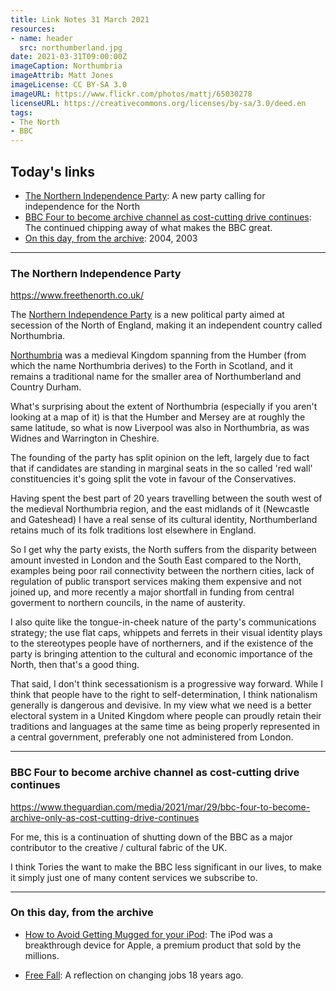 ```yaml
---
title: Link Notes 31 March 2021
resources:
- name: header
  src: northumberland.jpg
date: 2021-03-31T09:00:00Z
imageCaption: Northumbria
imageAttrib: Matt Jones
imageLicense: CC BY-SA 3.0
imageURL: https://www.flickr.com/photos/mattj/65030278
licenseURL: https://creativecommons.org/licenses/by-sa/3.0/deed.en
tags:
- The North
- BBC
---
```



## Today's links

* [The Northern Independence Party](/blog/links/2021/03/31#the-northern-independence-party): A new party calling for independence for the North
* [BBC Four to become archive channel as cost-cutting drive continues](/blog/links/2021/03/31#bbc-four-to-become-archive-channel-as-costcutting-drive-continues): The continued chipping away of what makes the BBC great.
* [On this day, from the archive](/blog/links/2021/03/31#on-this-day-from-the-archive): 2004, 2003

<!--more-->

---

### The Northern Independence Party

https://www.freethenorth.co.uk/

The [Northern Independence Party](https://www.freethenorth.co.uk/) is a new political party aimed at secession of the North of England, making it an independent country called Northumbria. 

[Northumbria](https://en.wikipedia.org/wiki/Northumbria) was a medieval Kingdom spanning from the Humber (from which the name Northumbria derives) to the Forth in Scotland, and it remains a traditional name for the smaller area of Northumberland and Country Durham.

What's surprising about the extent of Northumbria (especially if you aren't looking at a map of it) is that the Humber and Mersey are at roughly the same latitude, so what is now Liverpool was also in Northumbria, as was Widnes and Warrington in Cheshire.

The founding of the party has split opinion on the left, largely due to fact that if candidates are standing in marginal seats in the so called 'red wall' constituencies it's going split the vote in favour of the Conservatives.

Having spent the best part of 20 years travelling between the south west of the medieval Northumbria region, and the east midlands of it (Newcastle and Gateshead) I have a real sense of its cultural identity, Northumberland retains much of its folk traditions lost elsewhere in England. 

So I get why the party exists, the North suffers from the disparity between amount invested in London and the South East compared to the North, examples being poor rail connectivity between the northern cities, lack of regulation of public transport services making them expensive and not joined up, and more recently a major shortfall in funding from central goverment to northern councils, in the name of austerity. 

I also quite like the tongue-in-cheek nature of the party's communications strategy; the use flat caps, whippets and ferrets in their visual identity plays to the stereotypes people have of northerners, and if the existence of the party is bringing attention to the cultural and economic importance of the North, then that's a good thing.

That said, I don't think secessationism is a progressive way forward. While I think that people have to the right to self-determination, I think nationalism generally is dangerous and devisive. In my view what we need is a better electoral system in a United Kingdom where people can proudly retain their traditions and languages at the same time as being properly represented in a central government, preferably one not administered from London.

---

### BBC Four to become archive channel as cost-cutting drive continues

https://www.theguardian.com/media/2021/mar/29/bbc-four-to-become-archive-only-as-cost-cutting-drive-continues

For me, this is a continuation of shutting down of the BBC as a major contributor to the creative / cultural fabric of the UK. 

I think Tories the want to make the BBC less significant in our lives, to make it simply just one of many content services we subscribe to. 

---

### On this day, from the archive

* [How to Avoid Getting Mugged for your iPod](https://mattjon.es/blog/2004/03/how-to-avoid-getting-mugged-for-your-ipod/): The iPod was a breakthrough device for Apple, a premium product that sold by the millions.

* [Free Fall](https://mattjon.es/blog/2003/03/free-fall/): A reflection on changing jobs 18 years ago. 
